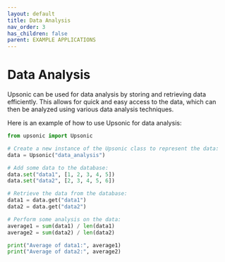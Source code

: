 ```yaml
---
layout: default
title: Data Analysis
nav_order: 3
has_children: false
parent: EXAMPLE APPLICATIONS
---
```


# Data Analysis

Upsonic can be used for data analysis by storing and retrieving data efficiently. This allows for quick and easy access to the data, which can then be analyzed using various data analysis techniques.

Here is an example of how to use Upsonic for data analysis:

```python
from upsonic import Upsonic

# Create a new instance of the Upsonic class to represent the data:
data = Upsonic("data_analysis")

# Add some data to the database:
data.set("data1", [1, 2, 3, 4, 5])
data.set("data2", [2, 3, 4, 5, 6])

# Retrieve the data from the database:
data1 = data.get("data1")
data2 = data.get("data2")

# Perform some analysis on the data:
average1 = sum(data1) / len(data1)
average2 = sum(data2) / len(data2)

print("Average of data1:", average1)
print("Average of data2:", average2)

```